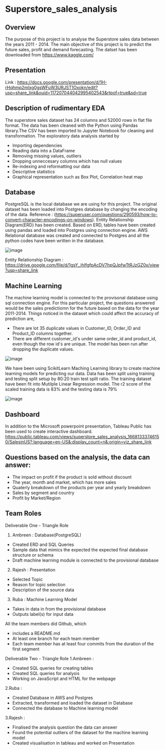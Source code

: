 
# Superstore_sales_analysis
## Overview
The purpose of this project is to analyse the Superstore sales data between the years 2011 - 2014. The main objective of this project is to predict the future sales, profit and demand forecasting. The datset has been downloaded from https://www.kaggle.com/ 

## Presentation
Link : https://docs.google.com/presentation/d/1H-rHqhmp2mlxg0gsWFuW3URJST1Oxokn/edit?usp=share_link&ouid=117207044042995402543&rtpof=true&sd=true

## Description of rudimentary EDA
The superstore sales dataset has 24 columns and 52000 rows in flat file format. The data has been cleaned with the Python using Pandas library.The CSV has been imported to Jupyter Notebook for cleaning and transformation. The exploratory data analysis started by
* Importing dependencies
* Reading data into a DataFrame
* Removing missing values, outliers
* Dropping unneccesary columns which has null values
* Re-indexing and reformatting our data
* Descriptive statistics
* Graphical representation such as Box Plot, Correlation heat map

## Database
PostgreSQL is the local database we are using for this project. The original dataset has been loaded into Postgres database by changing the encoding of the data. Reference : (https://superuser.com/questions/290593/how-to-convert-character-encodings-on-windows). 
Entity Relationship Diagram(ERD) has been created. Based on ERD, tables have been created using pandas and loaded into Postgres using connection engine. AWS Relational database was created and connected to Postgres and all the python codes have been written in the database. 

![image](https://user-images.githubusercontent.com/108298416/203901268-698d3208-08f9-4069-9e3c-3ae84be7eaa8.png)

Entity Relationship Diagram : https://drive.google.com/file/d/1gsY_jhIfgfpAcDV7hpQJpfwTtRJzGZ0x/view?usp=share_link

## Machine Learning
The  machine learning model is connected to the provisonal database using sql connection engine. For this particular project, the questions answered would be the sales predictiomn for the future based on the data for the year 2011-2014. Things noticed in the dataset which could affect the accuracy of prediction are,
* There are lot 35 duplicate values in Customer_ID, Order_ID and Product_ID columns together. 
* There are different customer_id's under same order_id and product_id, even though the row id's are unique. The model has been run after dropping the duplicate values.

![image](https://user-images.githubusercontent.com/108298416/203901892-2fecc2d4-5751-4a30-aefa-525a4fc9d139.png)

We have been using ScikitLearn Maching Learning library to create machine learning models for predicting our data. Data has been split using training and testing split setup by 80:20 train test split ratio. The training dataset have been fit into Mutilple Linear Regression model. The r2 score of the scaled training data is 83% and the testing data is 79%

![image](https://user-images.githubusercontent.com/108298416/204118819-4a7f2ebb-7a49-46c1-972d-c2c28e95b3dc.png)

## Dashboard
In addition to the Microsoft powerpoint presentation, Tableau Public has been used to create interactive dashboard. 
https://public.tableau.com/views/superstore_sales_analysis_16681333746150/SalesinUS?:language=en-US&:display_count=n&:origin=viz_share_link

## Questions based on the analysis, the data can answer:
* The impact on profit if the product is sold without discount
* The year, month and market, which has more sales
* Quaterly breakdown of the products per year and yearly breakdown
* Sales by segment and country
* Profit by Market/Region

## Team Roles
Deliverable One - Triangle Role
1. Ambreen : Database(PostgreSQL)
* Created ERD and SQL Queries
* Sample data that mimics the expected the expected final database structure or schema
* Draft machine learning module is connected to the provisional database

2. Rajesh : Presentation
* Selected Topic
* Reason for topic selection
* Description of the source data

3. Ruba : Machine Learning Model 
* Takes in data in from the provisional database 
* Outputs label(s) for input data

All the team members did Github, which
* includes a README.md
* At least one branch for each team member
* Each team member has at least four commits from the duration of the first segment

Deliverable Two - Triangle Role
1.Ambreen : 
* Created SQL queries for creating tables
* Created SQL queries for analysis 
* Working on JavaScript and HTML for the webpage

2.Ruba : 
* Created Database in AWS and Postgres
* Extracted, transformed and loaded the dataset in Database
* Connected the database to Machine learning model

3.Rajesh :
* Finalised the analysis question the data can answer
* Found the potential outliers of the dataset for the machine learning model
* Created visualisation in tableau and worked on Presentation






